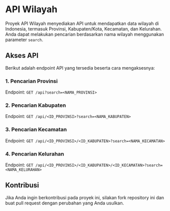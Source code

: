 # API Wilayah

Proyek API Wilayah menyediakan API untuk mendapatkan data wilayah di Indonesia, termasuk Provinsi, Kabupaten/Kota, Kecamatan, dan Kelurahan. Anda dapat melakukan pencarian berdasarkan nama wilayah menggunakan parameter `search`.

## Akses API

Berikut adalah endpoint API yang tersedia beserta cara mengaksesnya:

### 1. Pencarian Provinsi

Endpoint: `GET /api?search=<NAMA_PROVINSI>`

### 2. Pencarian Kabupaten

Endpoint: `GET /api/<ID_PROVINSI>?search=<NAMA_KABUPATEN>`

### 3. Pencarian Kecamatan

Endpoint: `GET /api/<ID_PROVINSI>/<ID_KABUPATEN>?search=<NAMA_KECAMATAN>`

### 4. Pencarian Kelurahan

Endpoint: `GET /api/<ID_PROVINSI>/<ID_KABUPATEN>/<ID_KECAMATAN>?search=<NAMA_KELURAHAN>`

## Kontribusi

Jika Anda ingin berkontribusi pada proyek ini, silakan fork repository ini dan buat pull request dengan perubahan yang Anda usulkan.
